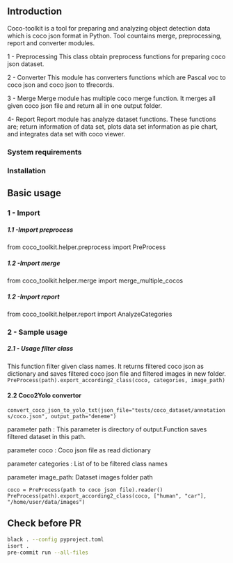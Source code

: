 ## Introduction
Coco-toolkit is a tool for preparing and analyzing object detection data which is coco json format in Python. Tool countains merge, preprocessing, report and converter modules.

1 - Preprocessing
This class obtain preprocess functions for preparing coco json dataset.

2 - Converter
This module has converters functions which are Pascal voc to coco json and coco json to tfrecords.

3 - Merge
Merge module has multiple coco merge function.
It merges all given coco json file and return all in one output folder.

4- Report
Report module has analyze dataset functions. These functions are; return information of data set, plots data set information as pie chart, and integrates data set with coco viewer.

### System requirements
### Installation
## Basic usage

###  1 - Import
##### 1.1 -Import preprocess
from coco_toolkit.helper.preprocess import PreProcess
##### 1.2 -Import merge
from coco_toolkit.helper.merge import merge_multiple_cocos
##### 1.2 -Import report
from coco_toolkit.helper.report import AnalyzeCategories
###  2 - Sample usage
##### 2.1 - Usage filter class
This function filter given class names. It returns filtered coco json as dictionary and saves filtered coco json file and filtered images in new folder.
`
PreProcess(path).export_according2_class(coco, categories, image_path)`

#### 2.2 Coco2Yolo convertor
`convert_coco_json_to_yolo_txt(json_file="tests/coco_dataset/annotations/coco.json", output_path="deneme")`

parameter path : This parameter is directory of output.Function saves
filtered dataset in this path.

parameter coco : Coco json file as read dictionary

parameter categories : List of to be filtered class names

parameter image_path: Dataset images folder path

`
coco = PreProcess(path to coco json file).reader()
`
`
PreProcess(path).export_according2_class(coco, ["human", "car"], "/home/user/data/images")
`

## Check before PR 

```bash
black . --config pyproject.toml
isort .
pre-commit run --all-files


```